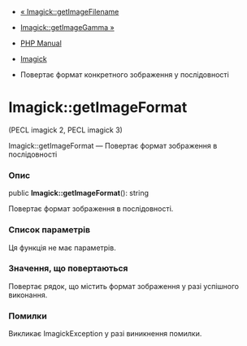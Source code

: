- [« Imagick::getImageFilename](imagick.getimagefilename.md)
- [Imagick::getImageGamma »](imagick.getimagegamma.md)

- [PHP Manual](index.md)
- [Imagick](class.imagick.md)
- Повертає формат конкретного зображення у послідовності

# Imagick::getImageFormat

(PECL imagick 2, PECL imagick 3)

Imagick::getImageFormat — Повертає формат зображення в
послідовності

### Опис

public **Imagick::getImageFormat**(): string

Повертає формат зображення в послідовності.

### Список параметрів

Ця функція не має параметрів.

### Значення, що повертаються

Повертає рядок, що містить формат зображення у разі успішного
виконання.

### Помилки

Викликає ImagickException у разі виникнення помилки.

